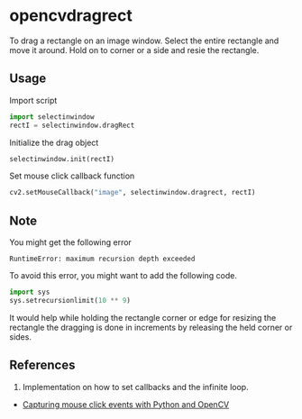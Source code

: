 # opencvdragrect

To drag a rectangle on an image window. Select the entire rectangle and move it around. Hold on to corner or a side and resie the rectangle.

## Usage

Import script
```python
import selectinwindow
rectI = selectinwindow.dragRect
```
Initialize the  drag object
```python
selectinwindow.init(rectI)
```
Set mouse click callback function
```python
cv2.setMouseCallback("image", selectinwindow.dragrect, rectI)
```

## Note
You might get the following error
```
RuntimeError: maximum recursion depth exceeded
```
To avoid this error, you might want to add the following code.
```python
import sys
sys.setrecursionlimit(10 ** 9)
```
It would help while holding the rectangle corner or edge for resizing the rectangle the dragging is done in increments by releasing the held corner or sides.

## References
1. Implementation on how to set callbacks and the infinite loop.
  *  [Capturing mouse click events with Python and OpenCV](http://www.pyimagesearch.com/2015/03/09/capturing-mouse-click-events-with-python-and-opencv/)
